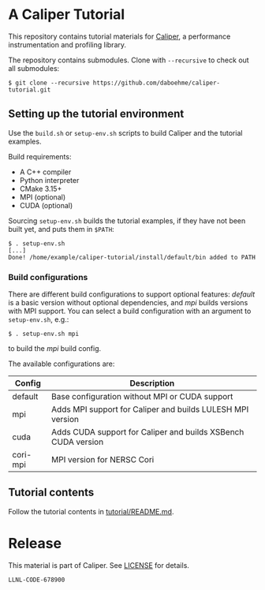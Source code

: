 # A Caliper Tutorial

This repository contains tutorial materials for 
[Caliper](https://github.com/LLNL/Caliper), a performance instrumentation and
profiling library.

The repository contains submodules. Clone with `--recursive` to check out all 
submodules:

    $ git clone --recursive https://github.com/daboehme/caliper-tutorial.git

## Setting up the tutorial environment

Use the `build.sh` or `setup-env.sh` scripts to build Caliper and the tutorial 
examples. 

Build requirements:

* A C++ compiler
* Python interpreter
* CMake 3.15+
* MPI (optional)
* CUDA (optional)

Sourcing `setup-env.sh` builds the tutorial examples, if they have not been 
built yet, and puts them in `$PATH`:

    $ . setup-env.sh
    [...]
    Done! /home/example/caliper-tutorial/install/default/bin added to PATH

### Build configurations

There are different build configurations to support optional features:
*default* is a basic version without optional dependencies, and *mpi* builds
versions with MPI support. You can select a build configuration with an
argument to `setup-env.sh`, e.g.:

    $ . setup-env.sh mpi

to build the *mpi* build config.

The available configurations are:

| Config   | Description                                                     |
|----------|-----------------------------------------------------------------|
| default  | Base configuration without MPI or CUDA support                  |
| mpi      | Adds MPI support for Caliper and builds LULESH MPI version      |
| cuda     | Adds CUDA support for Caliper and builds XSBench CUDA version   |
| cori-mpi | MPI version for NERSC Cori                                      |

## Tutorial contents

Follow the tutorial contents in [tutorial/README.md](tutorial/README.md).

# Release

This material is part of Caliper. See 
[LICENSE](https://github.com/LLNL/Caliper/blob/master/LICENSE) 
for details.

``LLNL-CODE-678900``
